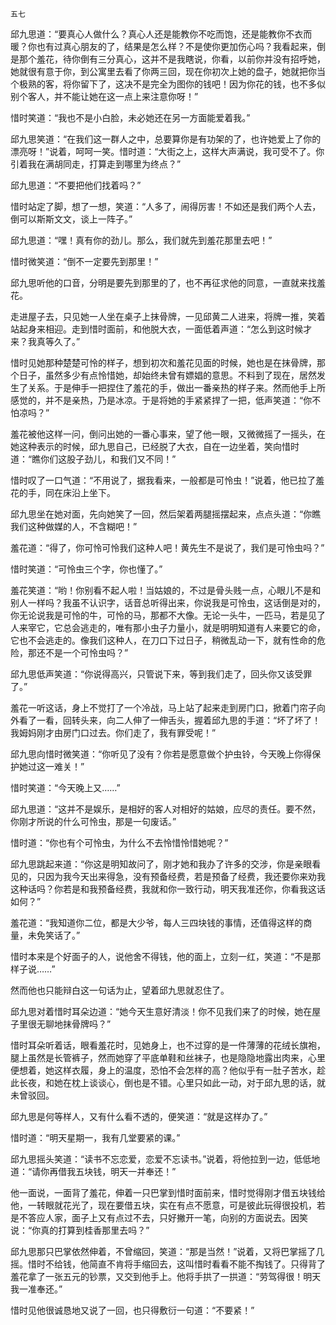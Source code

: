     五七 

   邱九思道：“要真心人做什么？真心人还是能教你不吃而饱，还是能教你不衣而暖？你也有过真心朋友的了，结果是怎么样？不是使你更加伤心吗？我看起来，倒是那个羞花，待你倒有三分真心，这并不是我瞎说，你看，以前你并没有招呼她，她就很有意于你，到公寓里去看了你两三回，现在你初次上她的盘子，她就把你当个极熟的客，将你留下了，这决不是完全为图你的钱吧！因为你花的钱，也不多似别个客人，并不能让她在这一点上来注意你呀！”

   惜时笑道：“我也不是小白脸，未必她还在另一方面能爱着我。”

   邱九思笑道：“在我们这一群人之中，总要算你是有功架的了，也许她爱上了你的漂亮呀！”说着，呵呵一笑。惜时道：“大街之上，这样大声满说，我可受不了。你引着我在满胡同走，打算走到哪里为终点？”

   邱九思道：“不要把他们找着吗？”

   惜时站定了脚，想了一想，笑道：“人多了，闹得厉害！不如还是我们两个人去，倒可以斯斯文文，谈上一阵子。”

   邱九思道：“嘿！真有你的劲儿。那么，我们就先到羞花那里去吧！”

   惜时微笑道：“倒不一定要先到那里！”

   邱九思听他的口音，分明是要先到那里的了，也不再征求他的同意，一直就来找羞花。

   走进屋子去，只见她一人坐在桌子上抹骨牌，一见邱黄二人进来，将牌一推，笑着站起身来相迎。走到惜时面前，和他脱大衣，一面低着声道：“怎么到这时候才来？我真等久了。”

   惜时见她那种楚楚可怜的样子，想到初次和羞花见面的时候，她也是在抹骨牌，那个日子，虽然多少有点怜惜她，却始终未曾有嫖娼的意思。不料到了现在，居然发生了关系。于是伸手一把捏住了羞花的手，做出一番亲热的样子来。然而他手上所感觉的，并不是亲热，乃是冰凉。于是将她的手紧紧捍了一把，低声笑道：“你不怕凉吗？”

   羞花被他这样一问，倒问出她的一番心事来，望了他一眼，又微微摇了一摇头，在她这种表示的时候，邱九思自己，已经脱了大衣，自在一边坐着，笑向惜时道：“瞧你们这股子劲儿，和我们又不同！”

   惜时叹了一口气道：“不用说了，据我看来，一般都是可怜虫！”说着，他已拉了羞花的手，同在床沿上坐下。

   邱九思坐在她对面，先向她笑了一回，然后架着两腿摇摆起来，点点头道：“你瞧我们这种做媒的人，不含糊吧！”

   羞花道：“得了，你可怜可怜我们这种人吧！黄先生不是说了，我们是可怜虫吗？”

   惜时笑道：“可怜虫三个字，你也懂了。”

   羞花笑道：“哟！你别看不起人啦！当姑娘的，不过是骨头贱一点，心眼儿不是和别人一样吗？我虽不认识字，话音总听得出来，你说我是可怜虫，这话倒是对的，你无论说我是可怜的牛，可怜的马，那都不大像。无论一头牛，一匹马，若是见了人来宰它，它总会逃走的，唯有那小虫子力量小，就是明明知道有人来要它的命，它也不会逃走的。像我们这种人，在刀口下过日子，稍微乱动一下，就有性命的危险，那还不是一个可怜虫吗？”

   邱九思低声笑道：“你说得高兴，只管说下来，等到我们走了，回头你又该受罪了。”

   羞花一听这话，身上不觉打了一个冷战，马上站了起来走到房门口，掀着门帘子向外看了一看，回转头来，向二人伸了一伸舌头，握着邱九思的手道：“坏了坏了！我姆妈刚才由房门口过去。你们走了，我有罪受呢！”

   邱九思向惜时微笑道：“你听见了没有？你若是愿意做个护虫铃，今天晚上你得保护她过这一难关！”

   惜时笑道：“今天晚上又……”

   邱九思道：“这并不是娱乐，是相好的客人对相好的姑娘，应尽的责任。要不然，你刚才所说的什么可怜虫，那是一句废话。”

   惜时道：“你也有个可怜虫，为什么不去怜惜怜惜她呢？”

   邱九思跳起来道：“你这是明知故问了，刚才她和我办了许多的交涉，你是亲眼看见的，只因为我今天出来得急，没有预备经费，若是预备了经费，我还要你来劝我这种话吗？你若是和我预备经费，我就和你一致行动，明天我准还你，你看我这话如何？”

   羞花道：“我知道你二位，都是大少爷，每人三四块钱的事情，还值得这样的商量，未免笑话了。”

   惜时本来是个好面子的人，说他舍不得钱，他的面上，立刻一红，笑道：“不是那样子说……”

   然而他也只能辩白这一句话为止，望着邱九思就忍住了。

   邱九思对着惜时耳朵边道：“她今天生意好清淡！你不见我们来了的时候，她在屋子里很无聊地抹骨牌吗？”

   惜时耳朵听着话，眼看羞花时，见她身上，也不过穿的是一件薄薄的花绒长旗袍，腿上虽然是长管裤子，然而她穿了平底单鞋和丝袜子，也是隐隐地露出肉来，心里便想着，她这样衣履，身上的温度，恐怕不会怎样的高？他似乎有一肚子苦水，趁此长夜，和她在枕上谈谈心，倒也是不错。心里只如此一动，对于邱九思的话，就未曾驳回。

   邱九思是何等样人，又有什么看不透的，便笑道：“就是这样办了。”

   惜时道：“明天星期一，我有几堂要紧的课。”

   邱九思摇头笑道：“读书不忘恋爱，恋爱不忘读书。”说着，将他拉到一边，低低地道：“请你再借我五块钱，明天一并奉还！”

   他一面说，一面背了羞花，伸着一只巴掌到惜时面前来，惜时觉得刚才借五块钱给他，一转眼就花光了，现在要借五块，实在有点不愿意，可是彼此玩得很投机，若是不答应人家，面子上又有点过不去，只好撇开一笔，向别的方面说去。因笑说：“你真的打算到桂香那里去吗？”

   邱九思那只巴掌依然伸着，不曾缩回，笑道：“那是当然！”说着，又将巴掌摇了几摇。惜时不给钱，他简直不肯将手缩回去，这叫惜时看看不能不掏钱了。只得背了羞花拿了一张五元的钞票，又交到他手上。他将手拱了一拱道：“劳驾得很！明天我一准奉还。”

   惜时见他很诚恳地又说了一回，也只得敷衍一句道：“不要紧！”

